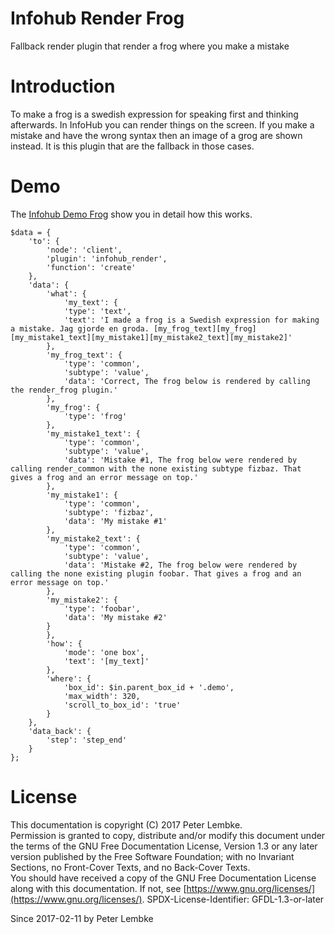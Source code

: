 # Infohub Render Frog

Fallback render plugin that render a frog where you make a mistake

# Introduction

To make a frog is a swedish expression for speaking first and thinking afterwards. In InfoHub you can render things on
the screen. If you make a mistake and have the wrong syntax then an image of a grog are shown instead. It is this plugin
that are the fallback in those cases.

# Demo

The [Infohub Demo Frog](plugin,infohub_demo_frog) show you in detail how this works.

```
$data = {
    'to': {
        'node': 'client',
        'plugin': 'infohub_render',
        'function': 'create'
    },
    'data': {
        'what': {
            'my_text': {
            'type': 'text',
            'text': 'I made a frog is a Swedish expression for making a mistake. Jag gjorde en groda. [my_frog_text][my_frog][my_mistake1_text][my_mistake1][my_mistake2_text][my_mistake2]'
        },
        'my_frog_text': {
            'type': 'common',
            'subtype': 'value',
            'data': 'Correct, The frog below is rendered by calling the render_frog plugin.'
        },
        'my_frog': {
            'type': 'frog'
        },
        'my_mistake1_text': {
            'type': 'common',
            'subtype': 'value',
            'data': 'Mistake #1, The frog below were rendered by calling render_common with the none existing subtype fizbaz. That gives a frog and an error message on top.'
        },
        'my_mistake1': {
            'type': 'common',
            'subtype': 'fizbaz',
            'data': 'My mistake #1'
        },
        'my_mistake2_text': {
            'type': 'common',
            'subtype': 'value',
            'data': 'Mistake #2, The frog below were rendered by calling the none existing plugin foobar. That gives a frog and an error message on top.'
        },
        'my_mistake2': {
            'type': 'foobar',
            'data': 'My mistake #2'
        }
        },
        'how': {
            'mode': 'one box',
            'text': '[my_text]'
        },
        'where': {
            'box_id': $in.parent_box_id + '.demo',
            'max_width': 320,
            'scroll_to_box_id': 'true'
        }
    },
    'data_back': {
        'step': 'step_end'
    }
};
```

# License

This documentation is copyright (C) 2017 Peter Lembke.  
Permission is granted to copy, distribute and/or modify this document under the terms of the GNU Free Documentation
License, Version 1.3 or any later version published by the Free Software Foundation; with no Invariant Sections, no
Front-Cover Texts, and no Back-Cover Texts.  
You should have received a copy of the GNU Free Documentation License along with this documentation. If not,
see [https://www.gnu.org/licenses/](https://www.gnu.org/licenses/). SPDX-License-Identifier: GFDL-1.3-or-later

Since 2017-02-11 by Peter Lembke  
